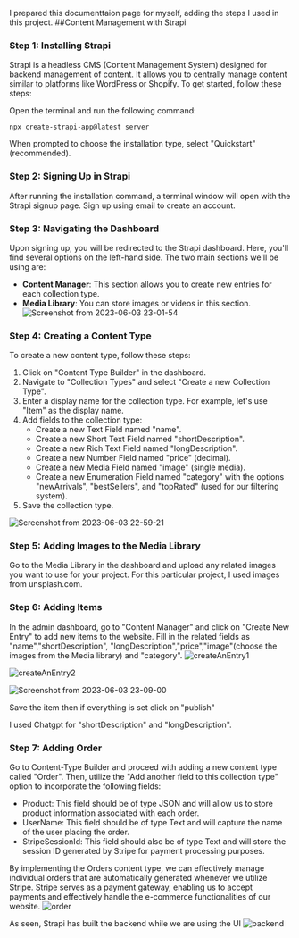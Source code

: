 I prepared this documenttaion page for myself, adding the steps I used in this project.
##Content Management with Strapi

### Step 1: Installing Strapi

Strapi is a headless CMS (Content Management System) designed for backend management of content. It allows you to centrally manage content similar to platforms like WordPress or Shopify. To get started, follow these steps:

Open the terminal and run the following command:

```
npx create-strapi-app@latest server
```

When prompted to choose the installation type, select "Quickstart" (recommended).

### Step 2: Signing Up in Strapi

After running the installation command, a terminal window will open with the Strapi signup page. Sign up using email to create an account.

### Step 3: Navigating the Dashboard

Upon signing up, you will be redirected to the Strapi dashboard. Here, you'll find several options on the left-hand side. The two main sections we'll be using are:

- **Content Manager**: This section allows you to create new entries for each collection type.
- **Media Library**: You can store images or videos in this section.
![Screenshot from 2023-06-03 23-01-54](https://github.com/HandanYenial/server/assets/88174651/905b2e71-574b-4218-91ad-8de2b1ee5134)

### Step 4: Creating a Content Type

To create a new content type, follow these steps:

1. Click on "Content Type Builder" in the dashboard.
2. Navigate to "Collection Types" and select "Create a new Collection Type".
3. Enter a display name for the collection type. For example, let's use "Item" as the display name.
4. Add fields to the collection type:
   - Create a new Text Field named "name".
   - Create a new Short Text Field named "shortDescription".
   - Create a new Rich Text Field named "longDescription".
   - Create a new Number Field named "price" (decimal).
   - Create a new Media Field named "image" (single media).
   - Create a new Enumeration Field named "category" with the options "newArrivals", "bestSellers", and "topRated" (used for our filtering system).
5. Save the collection type.

![Screenshot from 2023-06-03 22-59-21](https://github.com/HandanYenial/server/assets/88174651/681dd3de-1348-4d5e-aea6-00f6d155fe7e)

### Step 5: Adding Images to the Media Library

Go to the Media Library in the dashboard and upload any related images you want to use for your project. For this particular project, I used images from unsplash.com.

### Step 6: Adding Items
In the admin dashboard, go to "Content Manager" and click on "Create New Entry" to add new items to the website.
Fill in the related fields as "name","shortDescription", "longDescription","price","image"(choose the images from the Media library) and "category".
![createAnEntry1](https://github.com/HandanYenial/server/assets/88174651/b1a3595f-9919-4319-85a6-6f4c90187be2)

![createAnEntry2](https://github.com/HandanYenial/server/assets/88174651/4eb78eca-78f9-4c93-adbf-84724b7ef627)


![Screenshot from 2023-06-03 23-09-00](https://github.com/HandanYenial/server/assets/88174651/2ea52313-aeec-4f04-bd4f-ab1b33c71228)

Save the item then if everything is set click on "publish"

I used Chatgpt for "shortDescription" and "longDescription".

### Step 7: Adding Order
Go to Content-Type Builder and proceed with adding a new content type called "Order". Then, utilize the "Add another field to this collection type" option to incorporate the following fields:
- Product: This field should be of type JSON and will allow us to store product information associated with each order.
- UserName: This field should be of type Text and will capture the name of the user placing the order.
- StripeSessionId: This field should also be of type Text and will store the session ID generated by Stripe for payment processing purposes.

By implementing the Orders content type, we can effectively manage individual orders that are automatically generated whenever we utilize Stripe. Stripe serves as a payment gateway, enabling us to accept payments and effectively handle the e-commerce functionalities of our website.
![order](https://github.com/HandanYenial/server/assets/88174651/0a01b1ea-e283-4d97-90cd-f24bc60a7873)

As seen, Strapi has built the backend while we are using the UI
![backend](https://github.com/HandanYenial/server/assets/88174651/621d189a-4942-411b-bdc9-f4b938ff3d39)
